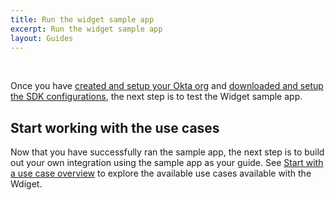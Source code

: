 ```yaml
---
title: Run the widget sample app
excerpt: Run the widget sample app
layout: Guides
---
```


<div class="oie-embedded-sdk">

<ApiLifecycle access="ie" /><br>

<StackSelector class="cleaner-selector"/>


Once you have
[created and setup your Okta org](/docs/guides/oie-embedded-common-org-setup/aspnet/main/)
and
[downloaded and setup the SDK configurations](/docs/guides/oie-embedded-common-download-setup-app/aspnet/main/), the next step is to test the Widget sample app.

<StackSelector snippet="testapp" noSelector />

## Start working with the use cases

Now that you have successfully ran the sample app, the next step is to build out your
own integration using the sample app as your guide. See
[Start with a use case overview](/docs/guides/oie-embedded-widget-use-cases/aspnet/oie-embedded-widget-use-case-overview/) to explore the available use cases available with
the Wdiget.

</div>
